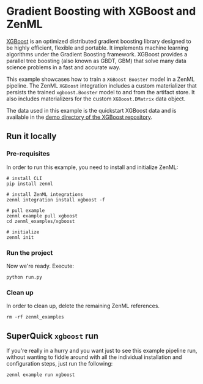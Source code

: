 # Gradient Boosting with XGBoost and ZenML

[XGBoost](https://xgboost.readthedocs.io/en/latest/) is an optimized distributed gradient boosting library designed to be highly efficient, flexible and portable. It implements machine learning algorithms under the Gradient Boosting framework. XGBoost provides a parallel tree boosting (also known as GBDT, GBM) that solve many data science problems in a fast and accurate way. 

This example showcases how to train a `XGBoost Booster` model in a ZenML pipeline. The ZenML `XGBoost` integration includes a custom materializer that persists the trained `xgboost.Booster` model to and from the artifact store. It also includes materializers for the custom `XGBoost.DMatrix` data object.

The data used in this example is the quickstart XGBoost data and is available in the [demo directory of the XGBoost repository](https://github.com/dmlc/xgboost/tree/master/demo/data).

## Run it locally

### Pre-requisites
In order to run this example, you need to install and initialize ZenML:

```shell
# install CLI
pip install zenml

# install ZenML integrations
zenml integration install xgboost -f

# pull example
zenml example pull xgboost
cd zenml_examples/xgboost

# initialize
zenml init
```

### Run the project
Now we're ready. Execute:

```shell
python run.py
```

### Clean up
In order to clean up, delete the remaining ZenML references.

```shell
rm -rf zenml_examples
```

## SuperQuick `xgboost` run

If you're really in a hurry and you want just to see this example pipeline run,
without wanting to fiddle around with all the individual installation and
configuration steps, just run the following:

```shell
zenml example run xgboost
```
